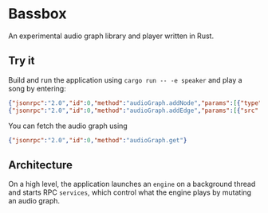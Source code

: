# Bassbox
An experimental audio graph library and player written in Rust.

## Try it
Build and run the application using `cargo run -- -e speaker` and play a song by entering:

```json
{"jsonrpc":"2.0","id":0,"method":"audioGraph.addNode","params":[{"type":"File","filePath":"path/to/song.mp3"}]}
{"jsonrpc":"2.0","id":0,"method":"audioGraph.addEdge","params":[{"src":1,"dest":0}]}
```

You can fetch the audio graph using

```json
{"jsonrpc":"2.0","id":0,"method":"audioGraph.get"}
```

## Architecture
On a high level, the application launches an `engine` on a background thread and starts RPC `services`, which control what the engine plays by mutating an audio graph.
